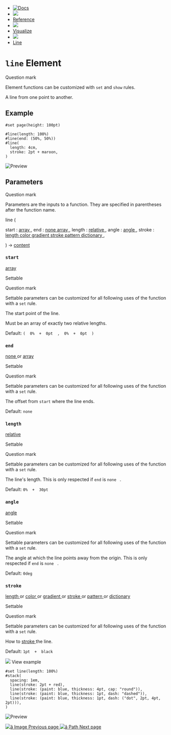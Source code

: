   * [ ![Docs](/assets/icons/16-docs-dark.svg) ](/docs)
  * ![](/assets/icons/16-arrow-right.svg)
  * [ Reference ](/docs/reference/)
  * ![](/assets/icons/16-arrow-right.svg)
  * [ Visualize ](/docs/reference/visualize/)
  * ![](/assets/icons/16-arrow-right.svg)
  * [ Line ](/docs/reference/visualize/line/)

#  ` line ` Element

Question mark

Element functions can be customized with ` set ` and  ` show ` rules.

A line from one point to another.

##  Example

    
    
    #set page(height: 100pt)
    
    #line(length: 100%)
    #line(end: (50%, 50%))
    #line(
      length: 4cm,
      stroke: 2pt + maroon,
    )
    

![Preview](/assets/docs/IBdLCKW0h9kNWs6W_8DKAwAAAAAAAAAA.png)

##  Parameters

Question mark

Parameters are the inputs to a function. They are specified in parentheses
after the function name.

line  (

start  :  [ array ](/docs/reference/foundations/array/) ,  end  :  [ none
](/docs/reference/foundations/none/) [ array
](/docs/reference/foundations/array/) ,  length  :  [ relative
](/docs/reference/layout/relative/) ,  angle  :  [ angle
](/docs/reference/layout/angle/) ,  stroke  :  [ length
](/docs/reference/layout/length/) [ color ](/docs/reference/visualize/color/)
[ gradient ](/docs/reference/visualize/gradient/) [ stroke
](/docs/reference/visualize/stroke/) [ pattern
](/docs/reference/visualize/pattern/) [ dictionary
](/docs/reference/foundations/dictionary/) ,

)  -> [ content ](/docs/reference/foundations/content/)

###  ` start `

[ array ](/docs/reference/foundations/array/)

Settable

Question mark

Settable parameters can be customized for all following uses of the function
with a ` set ` rule.

The start point of the line.

Must be an array of exactly two relative lengths.

Default: ` (  0%  +  0pt  ,  0%  +  0pt  )  `

###  ` end `

[ none ](/docs/reference/foundations/none/) or  [ array
](/docs/reference/foundations/array/)

Settable

Question mark

Settable parameters can be customized for all following uses of the function
with a ` set ` rule.

The offset from ` start ` where the line ends.

Default: ` none  `

###  ` length `

[ relative ](/docs/reference/layout/relative/)

Settable

Question mark

Settable parameters can be customized for all following uses of the function
with a ` set ` rule.

The line's length. This is only respected if ` end ` is ` none  ` .

Default: ` 0%  +  30pt  `

###  ` angle `

[ angle ](/docs/reference/layout/angle/)

Settable

Question mark

Settable parameters can be customized for all following uses of the function
with a ` set ` rule.

The angle at which the line points away from the origin. This is only
respected if ` end ` is ` none  ` .

Default: ` 0deg  `

###  ` stroke `

[ length ](/docs/reference/layout/length/) or  [ color
](/docs/reference/visualize/color/) or  [ gradient
](/docs/reference/visualize/gradient/) or  [ stroke
](/docs/reference/visualize/stroke/) or  [ pattern
](/docs/reference/visualize/pattern/) or  [ dictionary
](/docs/reference/foundations/dictionary/)

Settable

Question mark

Settable parameters can be customized for all following uses of the function
with a ` set ` rule.

How to [ stroke ](/docs/reference/visualize/stroke/ "stroke") the line.

Default: ` 1pt  +  black `

![](/assets/icons/16-arrow-right.svg) View example

    
    
    #set line(length: 100%)
    #stack(
      spacing: 1em,
      line(stroke: 2pt + red),
      line(stroke: (paint: blue, thickness: 4pt, cap: "round")),
      line(stroke: (paint: blue, thickness: 1pt, dash: "dashed")),
      line(stroke: (paint: blue, thickness: 1pt, dash: ("dot", 2pt, 4pt, 2pt))),
    )
    

![Preview](/assets/docs/Shwqpl9XrWkg6A1XzBok6AAAAAAAAAAA.png)

[ ![â](/assets/icons/16-arrow-right.svg) Image  Previous page
](/docs/reference/visualize/image/) [ ![â](/assets/icons/16-arrow-right.svg)
Path  Next page  ](/docs/reference/visualize/path/)

